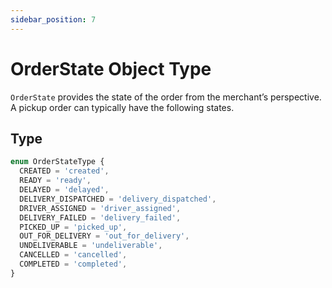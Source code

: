 ```yaml
---
sidebar_position: 7
---
```


# OrderState Object Type

`OrderState` provides the state of the order from the merchant’s perspective. A pickup order can typically have the following states.

## Type

```ts
enum OrderStateType {
  CREATED = 'created',
  READY = 'ready',
  DELAYED = 'delayed',
  DELIVERY_DISPATCHED = 'delivery_dispatched',
  DRIVER_ASSIGNED = 'driver_assigned',
  DELIVERY_FAILED = 'delivery_failed',
  PICKED_UP = 'picked_up',
  OUT_FOR_DELIVERY = 'out_for_delivery',
  UNDELIVERABLE = 'undeliverable',
  CANCELLED = 'cancelled',
  COMPLETED = 'completed',
}
```
